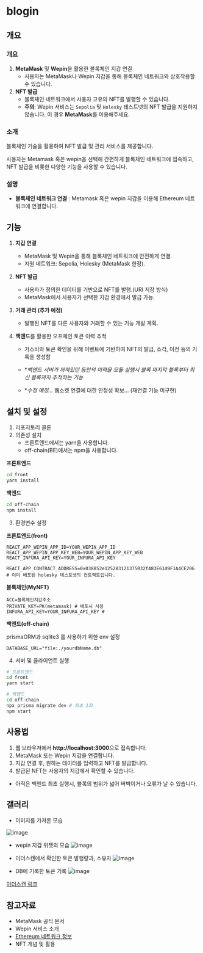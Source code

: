 # blogin

## 개요

### 개요 
1. **MetaMask** 및 **Wepin**을 활용한 블록체인 지갑 연결
   - 사용자는 MetaMask나 Wepin 지갑을 통해 블록체인 네트워크와 상호작용할 수 있습니다.
2. **NFT 발급**
   - 블록체인 네트워크에서 사용자 고유의 NFT를 발행할 수 있습니다.
   - **주의**: Wepin 서비스는 `Sepolia` 및 `Holesky` 테스트넷의 NFT 발급을 지원하지 않습니다. 이 경우 **MetaMask**를 이용해주세요.



### 소개
블록체인 기술을 활용하여 NFT 발급 및 관리 서비스를 제공합니다.

사용자는 Metamask 혹은 wepin을 선택해 간편하게 블록체인 네트워크에 접속하고, NFT 발급을 비롯한 다양한 기능을 사용할 수 있습니다.

### 설명
- **블록체인 네트워크 연결** : Metamask 혹은 wepin 지갑을 이용해 Ethereum 네트워크에 연결합니다.

## 기능

1. **지갑 연결**
   - MetaMask 및 Wepin을 통해 블록체인 네트워크에 안전하게 연결.
   - 지원 네트워크:  Sepolia, Holesky (MetaMask 한정).
   
2. **NFT 발급**
   - 사용자가 정의한 데이터를 기반으로 NFT를 발행.(URI 저장 방식)
   - MetaMask에서 사용자가 선택한 지갑 환경에서 발급 가능.
   
3. **거래 관리 (추가 예정)**
   - 발행된 NFT를 다른 사용자와 거래할 수 있는 기능 개발 계획.

4. **백엔드**를 활용한 오프체인 토큰 이력 추적
   - 가스비와 토큰 확인을 위해 이벤트에 기반하여 NFT의 발급, 소각, 이전 등의 기록을 생성함

   -  **백엔드 서버가 꺼져있던 동안의 이력을 모듈 실행시 블록 마지막 블록부터 최신 블록까지 추적하는 기능*    
   - **수정 예정...* 웹소켓 연결에 대한 안정성 확보... (재연결 기능 미구현)
   


## 설치 및 설정
1. 리포지토리 클론
2. 의존성 설치
   - 프론트엔드에서는 yarn을 사용합니다.
   - off-chain(BE)에서는 npm을 사용합니다.

**프론트엔드**

```bash
cd front
yarn install
```

**백엔드**

```bash
cd off-chain
npm install
```

3. 환경변수 설정

**프론트엔드(front)**

```env
REACT_APP_WEPIN_APP_ID=YOUR_WEPIN_APP_ID
REACT_APP_WEPIN_APP_KEY_WEB=YOUR_WEPIN_APP_KEY_WEB
REACT_INFURA_API_KEY=YOUR_INFURA_API_KEY

REACT_APP_CONTRACT_ADDRESS=0x038852e125283121375032f483E61d9F1A4CE206 # 이미 배포된 holesky 테스트넷의 컨트랙트입니다.
```

**블록체인(MyNFT)**

```env
ACC=블록체인지갑주소
PRIVATE_KEY=PK(metamask) # 배포시 사용
INFURA_API_KEY=YOUR_INFURA_API_KEY #
```

**백엔드(off-chain)**

prismaORM과 sqlite3 를 사용하기 위한 env 설정

```env
DATABASE_URL="file:./yourdbName.db"
```

4. 서버  및 클라이언트 실행 

```bash
# 프론트엔드
cd front
yarn start

# 백엔드
cd off-chain
npx prisma migrate dev # 최초 1회
npm start
```

## 사용법
1. 웹 브라우저에서 **http://localhost:3000**으로 접속합니다.
2. MetaMask 또는 Wepin 지갑을 연결합니다.
3. 지갑 연결 후, 원하는 데이터를 입력하고 NFT를 발급합니다.
4. 발급된 NFT는 사용자의 지갑에서 확인할 수 있습니다.

- 아직은 백엔드 최초 실행시, 블록의 범위가 넓어 버벅이거나 오류가 날 수 있습니다.

## 갤러리

- 이미지를 가져온 모습

![image](https://github.com/user-attachments/assets/81b17c5a-913c-4232-ae2d-5019fc6fe6e9)

- wepin 지갑 위젯의 모습 
![image](https://github.com/user-attachments/assets/dca9dcd6-1922-4271-9dba-7356dc9462d3)

- 이더스캔에서 확인한 토큰 발행량과, 소유자
![image](https://github.com/user-attachments/assets/7c906e7a-ddea-4c1c-8536-adc425f5cd05)

- DB에 기록한 토큰 기록
![image](https://github.com/user-attachments/assets/9613340a-ab99-489b-812e-13bf5258b8ed)

[이더스캔 링크](https://holesky.etherscan.io/token/0x038852e125283121375032f483e61d9f1a4ce206)


## 참고자료

- MetaMask 공식 문서
- Wepin 서비스 소개
- [Ethereum 네트워크 정보](https://ethereum.org/ko/)
- NFT 개념 및 활용
